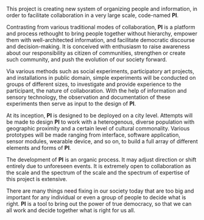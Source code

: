 This project is creating new system of organizing people and information, in order to facilitate collaboration in a very large scale, code-named **PI**. 

Contrasting from various traditional modes of collaboration, **PI** is a platform and process rethought to bring people together without hierarchy, empower them with well-architected information, and facilitate democratic discourse and decision-making. It is conceived with enthusiasm to raise awareness about our responsibility as citizen of communities, strengthen or create such community, and push the evolution of our society forward.

Via various methods such as social experiments, participatory art projects, and installations in public domain, simple experiments will be conducted on groups of different sizes, to investigate and provide experience to the participant, the nature of collaboration. With the help of information and sensory technology, the observation and documentation of these experiments then serve as input to the design of **PI**.

At its inception, **PI** is designed to be deployed on a city level. Attempts will be made to design **PI** to work with a heterogenous, diverse population with geographic proximity and a certain level of cultural commonality. Various prototypes will be made ranging from interface, software application, sensor modules, wearable device, and so on, to build a full array of different elements and forms of **PI**.

The development of **PI** is an organic process. It may adjust direction or shift entirely due to unforeseen events. It is extremely open to collaboration as the scale and the spectrum of the scale and the spectrum of expertise of this project is extensive.

There are many things need fixing in our society today that are too big and important for any individual or even a group of people to decide what is right. **PI** is a tool to bring out the power of true democracy, so that we can all work and decide together what is right for us all.